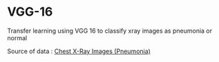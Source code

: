 # VGG-16
Transfer learning using VGG 16 to classify xray images as pneumonia or normal

Source of data : [Chest X-Ray Images (Pneumonia)](https://www.kaggle.com/paultimothymooney/chest-xray-pneumonia)

